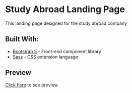 # Study Abroad Landing Page
This landing page designed for the study abroad company

## Built With:
* [Bootstrap 5](https://getbootstrap.com/docs/5.0/getting-started/introduction/) - Front-end component library
* [Sass](https://sass-lang.com/documentation) - CSS extension language

## Preview
[Click here](https://narziz.github.io/Study-Abroad-LandingPage/) to see preview.


